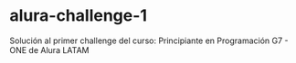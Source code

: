 # alura-challenge-1
Solución al primer challenge del curso: Principiante en Programación G7 - ONE de Alura LATAM
